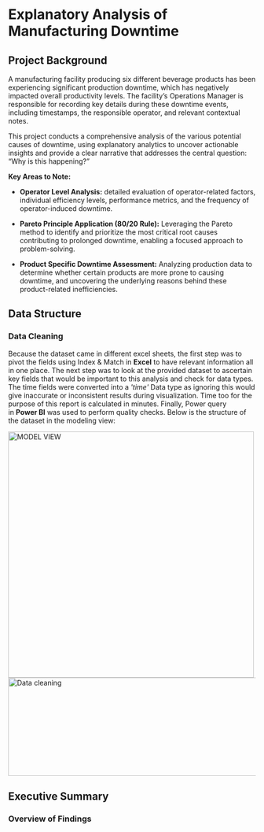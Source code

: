 # Explanatory Analysis of Manufacturing Downtime

## Project Background
A manufacturing facility producing six different beverage products has been experiencing significant production downtime, which has negatively impacted overall productivity levels.
The facility’s Operations Manager is responsible for recording key details during these downtime events, including timestamps, the responsible operator, and relevant contextual notes.

This project conducts a comprehensive analysis of the various potential causes of downtime, using explanatory analytics to uncover actionable insights and provide a clear narrative that addresses the central question: “Why is this happening?”

**Key Areas to Note:**
- **Operator Level Analysis:** detailed evaluation of operator-related factors, individual efficiency levels, performance metrics, and the frequency of operator-induced downtime.

- **Pareto Principle Application (80/20 Rule):** Leveraging the Pareto method to identify and prioritize the most critical root causes contributing to prolonged downtime, enabling a focused approach to problem-solving.

- **Product Specific Downtime Assessment:** Analyzing production data to determine whether certain products are more prone to causing downtime, and uncovering the underlying reasons behind these product-related inefficiencies.

## Data Structure
### Data Cleaning 

Because the dataset came in different excel sheets, the first step was to pivot the fields using Index & Match in **Excel** to have relevant information all in one place.
The next step was to look at the provided dataset to ascertain key fields that would be important to this analysis and check for data types. 
The time fields were converted into a *'time'* Data type as ignoring this would give inaccurate or inconsistent results during visualization. Time too for the purpose of this report is calculated in minutes.
Finally, Power query in **Power BI** was used to perform quality checks.
Below is the structure of the dataset in the modeling view:


<img width="500" height="500" alt="MODEL VIEW" src="https://github.com/user-attachments/assets/22f0da5c-f5eb-4202-aed8-6bca3ca9e6a0" /> <img width="700" height="200" alt="Data cleaning" src="https://github.com/user-attachments/assets/c7fac12e-aef1-43ea-bd94-7c11c789b93a" />

## Executive Summary
### Overview of Findings








